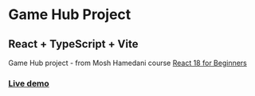 # Game Hub Project 
## React + TypeScript + Vite

Game Hub project - from Mosh Hamedani course [React 18 for Beginners](https://members.codewithmosh.com/courses/enrolled/2037633)
### [Live demo](https://game-hub-ailin-glez.netlify.app/)

